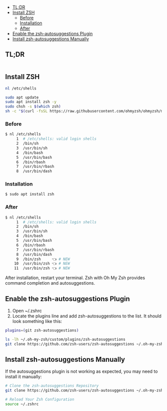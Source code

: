 - [TL;DR](#tldr)
- [Install ZSH](#install-zsh)
  - [Before](#before)
  - [Installation](#installation)
  - [After](#after)
- [Enable the zsh-autosuggestions Plugin](#enable-the-zsh-autosuggestions-plugin)
- [Install zsh-autosuggestions Manually](#install-zsh-autosuggestions-manually)


## TL;DR
```sh

```

## Install ZSH
```sh
nl /etc/shells

sudo apt update
sudo apt install zsh -y
sudo chsh -s $(which zsh)
sh -c "$(curl -fsSL https://raw.githubusercontent.com/ohmyzsh/ohmyzsh/master/tools/install.sh)"
```

### Before
```sh
$ nl /etc/shells 
     1	# /etc/shells: valid login shells
     2	/bin/sh
     3	/usr/bin/sh
     4	/bin/bash
     5	/usr/bin/bash
     6	/bin/rbash
     7	/usr/bin/rbash
     8	/usr/bin/dash
```

### Installation
```sh
$ sudo apt install zsh
```

### After
```sh
$ nl /etc/shells 
     1	# /etc/shells: valid login shells
     2	/bin/sh
     3	/usr/bin/sh
     4	/bin/bash
     5	/usr/bin/bash
     6	/bin/rbash
     7	/usr/bin/rbash
     8	/usr/bin/dash
     9	/bin/zsh     👈 # NEW
    10	/usr/bin/zsh 👈 # NEW
    11	/usr/bin/zsh 👈 # NEW
```

After installation, restart your terminal. Zsh with Oh My Zsh provides command completion and autosuggestions.

## Enable the zsh-autosuggestions Plugin
1. Open ~/.zshrc
2. Locate the plugins line and add zsh-autosuggestions to the list. It should look something like this:
```sh
plugins=(git zsh-autosuggestions)
```


```sh
ls -lh ~/.oh-my-zsh/custom/plugins/zsh-autosuggestions
git clone https://github.com/zsh-users/zsh-autosuggestions ~/.oh-my-zsh/custom/plugins/zsh-autosuggestions
```

## Install zsh-autosuggestions Manually
If the autosuggestions plugin is not working as expected, you may need to install it manually:
```sh
# Clone the zsh-autosuggestions Repository
git clone https://github.com/zsh-users/zsh-autosuggestions ~/.oh-my-zsh/custom/plugins/zsh-autosuggestions

# Reload Your Zsh Configuration
source ~/.zshrc
```
